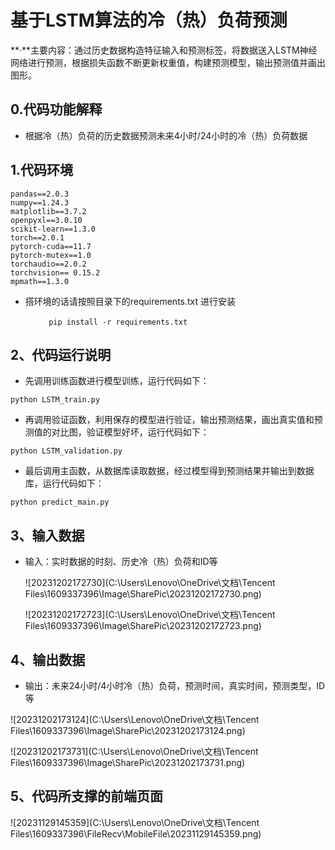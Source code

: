 # 基于LSTM算法的冷（热）负荷预测

**·**主要内容：通过历史数据构造特征输入和预测标签，将数据送入LSTM神经网络进行预测，根据损失函数不断更新权重值，构建预测模型，输出预测值并画出图形。

## 0.代码功能解释

- 根据冷（热）负荷的历史数据预测未来4小时/24小时的冷（热）负荷数据

  


## 1.代码环境

```
pandas==2.0.3
numpy==1.24.3
matplotlib==3.7.2
openpyxl==3.0.10
scikit-learn==1.3.0
torch==2.0.1
pytorch-cuda==11.7
pytorch-mutex==1.0
torchaudio==2.0.2
torchvision== 0.15.2
mpmath==1.3.0
```

- 搭环境的话请按照目录下的requirements.txt 进行安装

​                ```		pip install -r requirements.txt```

## 2、代码运行说明

- 先调用训练函数进行模型训练，运行代码如下：


```
python LSTM_train.py
```

- 再调用验证函数，利用保存的模型进行验证，输出预测结果，画出真实值和预测值的对比图，验证模型好坏，运行代码如下： 

```
python LSTM_validation.py
```

- 最后调用主函数，从数据库读取数据，经过模型得到预测结果并输出到数据库，运行代码如下：

```
python predict_main.py
```

## 3、输入数据

- 输入：实时数据的时刻、历史冷（热）负荷和ID等

  

  ![20231202172730](C:\Users\Lenovo\OneDrive\文档\Tencent Files\1609337396\Image\SharePic\20231202172730.png)

  

  ![20231202172723](C:\Users\Lenovo\OneDrive\文档\Tencent Files\1609337396\Image\SharePic\20231202172723.png)
  
  

## 4、输出数据

- 输出：未来24小时/4小时冷（热）负荷，预测时间，真实时间，预测类型，ID等



![20231202173124](C:\Users\Lenovo\OneDrive\文档\Tencent Files\1609337396\Image\SharePic\20231202173124.png)



![20231202173731](C:\Users\Lenovo\OneDrive\文档\Tencent Files\1609337396\Image\SharePic\20231202173731.png)



## 5、代码所支撑的前端页面

![20231129145359](C:\Users\Lenovo\OneDrive\文档\Tencent Files\1609337396\FileRecv\MobileFile\20231129145359.png)

